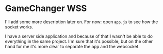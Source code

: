 # GameChanger WSS

I'll add some more description later on. For now: open `app.js` to see how the socket works.

I have a server side application and because of that I wasn't be able to do everything in the same project. I'm sure that it's possible, but on the other hand for me it's more clear to separate the app and the websocket.
